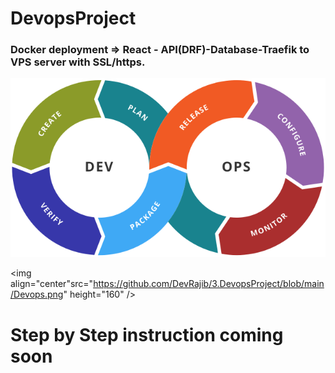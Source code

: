 # DevopsProject
### Docker deployment =>  React - API(DRF)-Database-Traefik to VPS server with SSL/https.





[![MasterHead](https://github.com/DevRajib/3.DevopsProject/blob/main/Devops.png)](#)





   <img align="center"src="https://github.com/DevRajib/3.DevopsProject/blob/main/Devops.png"  height="160" />



# Step by Step instruction coming soon



